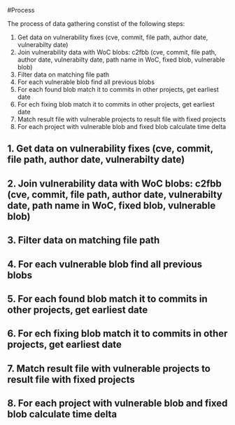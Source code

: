 #Process

The process of data gathering constist of the following steps: 
1. Get data on vulnerability fixes (cve, commit, file path, author date, vulnerabilty date)
2. Join vulnerability data with WoC blobs: c2fbb (cve, commit, file path, author date, vulnerabilty date, path name in WoC, fixed blob, vulnerable blob)
3. Filter data on matching file path
4. For each vulnerable blob find all previous blobs
5. For each found blob match it to commits in other projects, get earliest date
6. For ech fixing blob match it to commits in other projects, get earliest date
7. Match result file with vulnerable projects to result file with fixed projects
8. For each project with vulnerable blob and fixed blob calculate time delta

## 1. Get data on vulnerability fixes (cve, commit, file path, author date, vulnerabilty date)

## 2. Join vulnerability data with WoC blobs: c2fbb (cve, commit, file path, author date, vulnerabilty date, path name in WoC, fixed blob, vulnerable blob)

## 3. Filter data on matching file path

## 4. For each vulnerable blob find all previous blobs

## 5. For each found blob match it to commits in other projects, get earliest date

## 6. For ech fixing blob match it to commits in other projects, get earliest date

## 7. Match result file with vulnerable projects to result file with fixed projects

## 8. For each project with vulnerable blob and fixed blob calculate time delta

